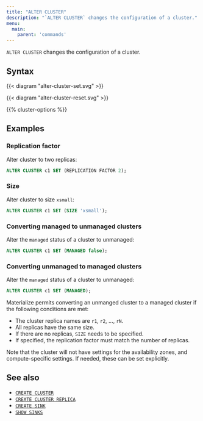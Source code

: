 ```yaml
---
title: "ALTER CLUSTER"
description: "`ALTER CLUSTER` changes the configuration of a cluster."
menu:
  main:
    parent: 'commands'
---
```


`ALTER CLUSTER` changes the configuration of a cluster.

## Syntax

{{< diagram "alter-cluster-set.svg" >}}

{{< diagram "alter-cluster-reset.svg" >}}

{{% cluster-options %}}

## Examples

### Replication factor

Alter cluster to two replicas:

```sql
ALTER CLUSTER c1 SET (REPLICATION FACTOR 2);
```

### Size

Alter cluster to size `xsmall`:

```sql
ALTER CLUSTER c1 SET (SIZE 'xsmall');
```

### Converting managed to unmanaged clusters
Alter the `managed` status of a cluster to unmanaged:

```sql
ALTER CLUSTER c1 SET (MANAGED false);
```

### Converting unmanaged to managed clusters

Alter the `managed` status of a cluster to unmanaged:

```sql
ALTER CLUSTER c1 SET (MANAGED);
```

Materialize permits converting an unmanged cluster to a managed cluster if
the following conditions are met:

* The cluster replica names are `r1`, `r2`, ..., `rN`.
* All replicas have the same size.
* If there are no replicas, `SIZE` needs to be specified.
* If specified, the replication factor must match the number of replicas.

Note that the cluster will not have settings for the availability zones, and
compute-specific settings. If needed, these can be set explicitly.

## See also

- [`CREATE CLUSTER`](/sql/create-cluster/)
- [`CREATE CLUSTER REPLICA`](/sql/create-cluster-replica)
- [`CREATE SINK`](/sql/create-sink/)
- [`SHOW SINKS`](/sql/show-sinks)
